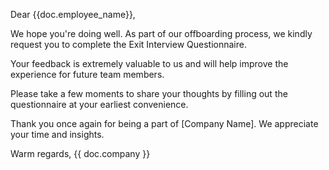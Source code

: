 <p>Dear {{doc.employee_name}},</p>

<p>We hope you're doing well. As part of our offboarding process, we kindly request you to complete the Exit Interview Questionnaire.</p>

<p>Your feedback is extremely valuable to us and will help improve the experience for future team members.</p>

<p>Please take a few moments to share your thoughts by filling out the questionnaire at your earliest convenience.</p>

<p>Thank you once again for being a part of [Company Name]. We appreciate your time and insights.</p>

<p>Warm regards,
{{ doc.company }}</p>
